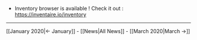 <!-- LANG:EN, title="February 2020"-->

- Inventory browser is available ! Check it out : https://inventaire.io/inventory

<hr>

[[January 2020|← January]] - [[News|All News]] - [[March 2020|March →]]